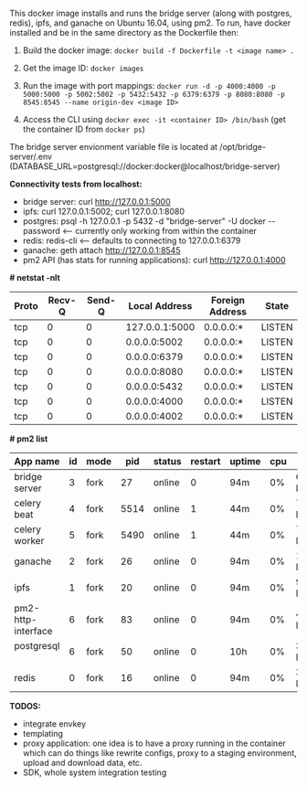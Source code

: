 This docker image installs and runs the bridge server (along with postgres, redis), ipfs, and ganache on Ubuntu 16.04, using pm2. To run, have docker installed and be in the same directory as the Dockerfile then:

1. Build the docker image:
`docker build -f Dockerfile -t <image name> .`

2. Get the image ID:
`docker images`

3. Run the image with port mappings:
`docker run -d -p 4000:4000 -p 5000:5000 -p 5002:5002 -p 5432:5432 -p 6379:6379 -p 8080:8080 -p 8545:8545 --name origin-dev <image ID>`

4. Access the CLI using `docker exec -it <container ID> /bin/bash` (get the container ID from `docker ps`)

The bridge server envionment variable file is located at /opt/bridge-server/.env (DATABASE_URL=postgresql://docker:docker@localhost/bridge-server)

**Connectivity tests from localhost:**
- bridge server: curl http://127.0.0.1:5000
- ipfs: curl 127.0.0.1:5002; curl 127.0.0.1:8080
- postgres:  psql -h 127.0.0.1 -p 5432 -d "bridge-server" -U docker --password <-- currently only working from within the container
- redis: redis-cli <-- defaults to connecting to 127.0.0.1:6379
- ganache: geth attach http://127.0.0.1:8545
- pm2 API (has stats for running applications): curl http://127.0.0.1:4000

**\# netstat -nlt**

|Proto  | Recv-Q |Send-Q |Local Address     |      Foreign Address      |   State      |
| ----- | ------ | ----- | ---------------- | ------------------------- | ------------ |
|tcp    |    0   |   0   | 127.0.0.1:5000   |       0.0.0.0:*           |    LISTEN    |
|tcp    |    0   |   0   | 0.0.0.0:5002     |       0.0.0.0:*           |    LISTEN    |
|tcp    |    0   |   0   | 0.0.0.0:6379     |       0.0.0.0:*           |    LISTEN    |    
|tcp    |    0   |   0   | 0.0.0.0:8080     |       0.0.0.0:*           |    LISTEN    |    
|tcp    |    0   |   0   | 0.0.0.0:5432     |       0.0.0.0:*           |    LISTEN    |    
|tcp    |    0   |   0   | 0.0.0.0:4000     |       0.0.0.0:*           |    LISTEN    |    
|tcp    |    0   |   0   | 0.0.0.0:4002     |       0.0.0.0:*           |    LISTEN    |    

**\# pm2 list**

| App name           | id | mode | pid  | status | restart | uptime | cpu | mem        | user | watching |
| ------------------ | -- | ----- | ---- | ------ | ------- | ------ | ---- | ---------- | ---- | -------- |
| bridge server      | 3  | fork | 27   | online | 0       | 94m    | 0%  | 64.8 MB    | root | disabled |
| celery beat        | 4  | fork | 5514 | online | 1       | 44m    | 0%  | 70.8 MB    | root | disabled |
| celery worker      | 5  | fork | 5490 | online | 1       | 44m    | 0%  | 70.8 MB    | root | disabled |
| ganache            | 2  | fork | 26   | online | 0       | 94m    | 0%  | 100.6 MB   | root | disabled |
| ipfs               | 1  | fork | 20   | online | 0       | 94m    | 0%  | 98.9 MB    | root | disabled |
| pm2-http-interface | 6  | fork | 83   | online | 0       | 94m    | 0%  | 45.0 MB    | root | disabled |
| postgresql         | 6  | fork | 50   | online | 0       | 10h    | 0%  | 3.2 MB     | root | disabled | 
| redis              | 0  | fork | 16   | online | 0       | 94m    | 0%  | 3.6 MB     | root | disabled |


**TODOS:**
- integrate envkey
- templating
- proxy application: one idea is to have a proxy running in the container which can do things like rewrite configs, proxy to a staging environment, upload and download data, etc.
- SDK, whole system integration testing
